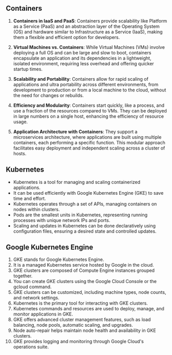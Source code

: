 ## Containers

1. **Containers in IaaS and PaaS**: Containers provide scalability like Platform as a Service (PaaS) and an abstraction layer of the Operating System (OS) and hardware similar to Infrastructure as a Service (IaaS), making them a flexible and efficient option for developers.

2. **Virtual Machines vs. Containers**: While Virtual Machines (VMs) involve deploying a full OS and can be large and slow to boot, containers encapsulate an application and its dependencies in a lightweight, isolated environment, requiring less overhead and offering quicker startup times.

3. **Scalability and Portability**: Containers allow for rapid scaling of applications and ultra portability across different environments, from development to production or from a local machine to the cloud, without the need for changes or rebuilds.

4. **Efficiency and Modularity**: Containers start quickly, like a process, and use a fraction of the resources compared to VMs. They can be deployed in large numbers on a single host, enhancing the efficiency of resource usage.

5. **Application Architecture with Containers**: They support a microservices architecture, where applications are built using multiple containers, each performing a specific function. This modular approach facilitates easy deployment and independent scaling across a cluster of hosts.

## Kubernetes

- Kubernetes is a tool for managing and scaling containerized applications.
- It can be used efficiently with Google Kubernetes Engine (GKE) to save time and effort.
- Kubernetes operates through a set of APIs, managing containers on nodes within clusters.
- Pods are the smallest units in Kubernetes, representing running processes with unique network IPs and ports.
- Scaling and updates in Kubernetes can be done declaratively using configuration files, ensuring a desired state and controlled updates.

## Google Kubernetes Engine

1. GKE stands for Google Kubernetes Engine.
2. It is a managed Kubernetes service hosted by Google in the cloud.
3. GKE clusters are composed of Compute Engine instances grouped together.
4. You can create GKE clusters using the Google Cloud Console or the gcloud command.
5. GKE clusters can be customized, including machine types, node counts, and network settings.
6. Kubernetes is the primary tool for interacting with GKE clusters.
7. Kubernetes commands and resources are used to deploy, manage, and monitor applications in GKE.
8. GKE offers advanced cluster management features, such as load balancing, node pools, automatic scaling, and upgrades.
9. Node auto-repair helps maintain node health and availability in GKE clusters.
10. GKE provides logging and monitoring through Google Cloud's operations suite.

